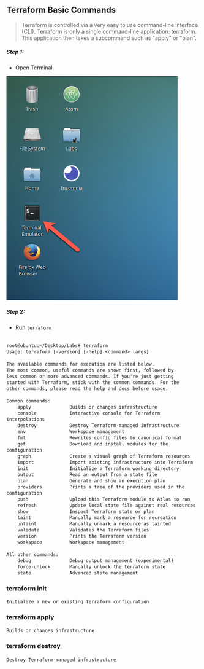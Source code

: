## Terraform Basic Commands

>Terraform is controlled via a very easy to use command-line interface (CLI). Terraform is only a single command-line application: terraform. This application then takes a subcommand such as "apply" or "plan". 


##### Step 1:

* Open Terminal

![](img/terminal.png)


##### Step 2:

* Run `terraform`

```commandline

root@ubuntu:~/Desktop/Labs# terraform
Usage: terraform [-version] [-help] <command> [args]

The available commands for execution are listed below.
The most common, useful commands are shown first, followed by
less common or more advanced commands. If you're just getting
started with Terraform, stick with the common commands. For the
other commands, please read the help and docs before usage.

Common commands:
    apply              Builds or changes infrastructure
    console            Interactive console for Terraform interpolations
    destroy            Destroy Terraform-managed infrastructure
    env                Workspace management
    fmt                Rewrites config files to canonical format
    get                Download and install modules for the configuration
    graph              Create a visual graph of Terraform resources
    import             Import existing infrastructure into Terraform
    init               Initialize a Terraform working directory
    output             Read an output from a state file
    plan               Generate and show an execution plan
    providers          Prints a tree of the providers used in the configuration
    push               Upload this Terraform module to Atlas to run
    refresh            Update local state file against real resources
    show               Inspect Terraform state or plan
    taint              Manually mark a resource for recreation
    untaint            Manually unmark a resource as tainted
    validate           Validates the Terraform files
    version            Prints the Terraform version
    workspace          Workspace management

All other commands:
    debug              Debug output management (experimental)
    force-unlock       Manually unlock the terraform state
    state              Advanced state management

```

### terraform init
    
    Initialize a new or existing Terraform configuration
    
### terraform apply

    Builds or changes infrastructure
    
### terraform destroy

    Destroy Terraform-managed infrastructure
